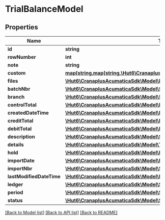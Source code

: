 # TrialBalanceModel

## Properties
Name | Type | Description | Notes
------------ | ------------- | ------------- | -------------
**id** | **string** |  | [optional] 
**rowNumber** | **int** |  | [optional] 
**note** | **string** |  | [optional] 
**custom** | [**map[string,map[string,\Hut6\CranaplusAcumaticaSdk\Model\CustomFieldModel]]**](map.md) |  | [optional] 
**files** | [**\Hut6\CranaplusAcumaticaSdk\Model\FileLinkModel[]**](FileLinkModel.md) |  | [optional] 
**batchNbr** | [**\Hut6\CranaplusAcumaticaSdk\Model\StringValueModel**](StringValueModel.md) |  | [optional] 
**branch** | [**\Hut6\CranaplusAcumaticaSdk\Model\StringValueModel**](StringValueModel.md) |  | [optional] 
**controlTotal** | [**\Hut6\CranaplusAcumaticaSdk\Model\DecimalValueModel**](DecimalValueModel.md) |  | [optional] 
**createdDateTime** | [**\Hut6\CranaplusAcumaticaSdk\Model\DateTimeValueModel**](DateTimeValueModel.md) |  | [optional] 
**creditTotal** | [**\Hut6\CranaplusAcumaticaSdk\Model\DecimalValueModel**](DecimalValueModel.md) |  | [optional] 
**debitTotal** | [**\Hut6\CranaplusAcumaticaSdk\Model\DecimalValueModel**](DecimalValueModel.md) |  | [optional] 
**description** | [**\Hut6\CranaplusAcumaticaSdk\Model\StringValueModel**](StringValueModel.md) |  | [optional] 
**details** | [**\Hut6\CranaplusAcumaticaSdk\Model\TrialBalanceDetailModel[]**](TrialBalanceDetailModel.md) |  | [optional] 
**hold** | [**\Hut6\CranaplusAcumaticaSdk\Model\BooleanValueModel**](BooleanValueModel.md) |  | [optional] 
**importDate** | [**\Hut6\CranaplusAcumaticaSdk\Model\DateTimeValueModel**](DateTimeValueModel.md) |  | [optional] 
**importNbr** | [**\Hut6\CranaplusAcumaticaSdk\Model\StringValueModel**](StringValueModel.md) |  | [optional] 
**lastModifiedDateTime** | [**\Hut6\CranaplusAcumaticaSdk\Model\DateTimeValueModel**](DateTimeValueModel.md) |  | [optional] 
**ledger** | [**\Hut6\CranaplusAcumaticaSdk\Model\StringValueModel**](StringValueModel.md) |  | [optional] 
**period** | [**\Hut6\CranaplusAcumaticaSdk\Model\StringValueModel**](StringValueModel.md) |  | [optional] 
**status** | [**\Hut6\CranaplusAcumaticaSdk\Model\StringValueModel**](StringValueModel.md) |  | [optional] 

[[Back to Model list]](../README.md#documentation-for-models) [[Back to API list]](../README.md#documentation-for-api-endpoints) [[Back to README]](../README.md)


